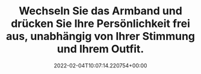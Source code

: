 ---
date: '2022-02-04T10:07:14.220754+00:00'
found_at: '2014-12-25'
found_url: http://www.samsung.com/de/consumer/mobile-device/wearable/wearable/SM-R3810ZKADBT
title: 'Wechseln Sie das Armband und drücken Sie Ihre Persönlichkeit frei aus, unabhängig
  von Ihrer Stimmung und Ihrem Outfit. '
---